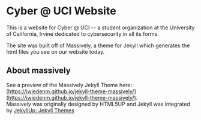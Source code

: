 # Cyber @ UCI Website

This is a website for Cyber @ UCI -- a student organization at the University
of California, Irvine dedicated to cybersecurity in all its forms.

The site was built off of Massively, a theme for Jekyll which generates the
html files you see on our website today.

## About massively

See a preview of the Massively Jekyll Theme here: [https://iwiedenm.github.io/jekyll-theme-massively/](https://iwiedenm.github.io/jekyll-theme-massively/). <br>
Massively was originally designed by HTML5UP and Jekyll was integrated by [JekyllUp: Jekyll Themes](https://jekyllup.com)
